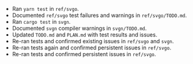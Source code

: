 - Ran `yarn test` in `ref/svgo`.
- Documented `ref/svgo` test failures and warnings in `ref/svgo/TODO.md`.
- Ran `cargo test` in `svgn`.
- Documented `svgn` compiler warnings in `svgn/TODO.md`.
- Updated `TODO.md` and `PLAN.md` with test results and issues.
- Re-ran tests and confirmed existing issues in `ref/svgo` and `svgn`.
- Re-ran tests again and confirmed persistent issues in `ref/svgo`.
- Re-ran tests and confirmed persistent issues in `ref/svgo`.